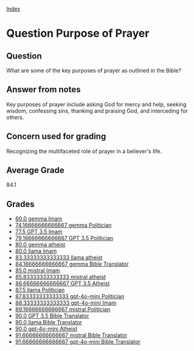 
[Index](../../index.md)
# Question Purpose of Prayer
## Question
What are some of the key purposes of prayer as outlined in the Bible?

## Answer from notes
Key purposes of prayer include asking God for mercy and help, seeking wisdom, confessing sins, thanking and praising God, and interceding for others.

## Concern used for grading
Recognizing the multifaceted role of prayer in a believer's life.

## Average Grade
84.1

## Grades
 * [60.0 gemma Imam](../answers/gemma_Imam/Purpose_of_Prayer.md)
 * [74.16666666666667 gemma Politician](../answers/gemma_Politician/Purpose_of_Prayer.md)
 * [77.5 GPT 3.5 Imam](../answers/GPT_3.5_Imam/Purpose_of_Prayer.md)
 * [79.16666666666667 GPT 3.5 Politician](../answers/GPT_3.5_Politician/Purpose_of_Prayer.md)
 * [80.0 gemma atheist](../answers/gemma_atheist/Purpose_of_Prayer.md)
 * [80.0 llama Imam](../answers/llama_Imam/Purpose_of_Prayer.md)
 * [83.33333333333333 llama atheist](../answers/llama_atheist/Purpose_of_Prayer.md)
 * [84.16666666666667 gemma Bible Translator](../answers/gemma_Bible_Translator/Purpose_of_Prayer.md)
 * [85.0 mistral Imam](../answers/mistral_Imam/Purpose_of_Prayer.md)
 * [85.83333333333333 mistral atheist](../answers/mistral_atheist/Purpose_of_Prayer.md)
 * [86.66666666666667 GPT 3.5 Atheist](../answers/GPT_3.5_Atheist/Purpose_of_Prayer.md)
 * [87.5 llama Politician](../answers/llama_Politician/Purpose_of_Prayer.md)
 * [87.83333333333333 gpt-4o-mini Politician](../answers/gpt-4o-mini_Politician/Purpose_of_Prayer.md)
 * [88.33333333333333 gpt-4o-mini Imam](../answers/gpt-4o-mini_Imam/Purpose_of_Prayer.md)
 * [89.16666666666667 mistral Politician](../answers/mistral_Politician/Purpose_of_Prayer.md)
 * [90.0 GPT 3.5 Bible Translator](../answers/GPT_3.5_Bible_Translator/Purpose_of_Prayer.md)
 * [90.0 llama Bible Translator](../answers/llama_Bible_Translator/Purpose_of_Prayer.md)
 * [90.0 gpt-4o-mini Atheist](../answers/gpt-4o-mini_Atheist/Purpose_of_Prayer.md)
 * [91.66666666666667 mistral Bible Translator](../answers/mistral_Bible_Translator/Purpose_of_Prayer.md)
 * [91.66666666666667 gpt-4o-mini Bible Translator](../answers/gpt-4o-mini_Bible_Translator/Purpose_of_Prayer.md)
